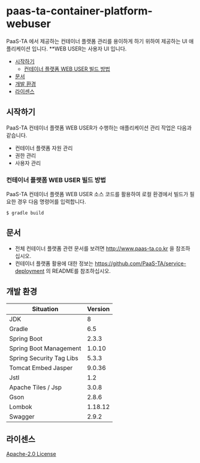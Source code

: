 # paas-ta-container-platform-webuser

PaaS-TA 에서 제공하는 컨테이너 플랫폼 관리를 용이하게 하기 위하여 제공하는 UI 애플리케이션 입니다. 
**WEB USER는 사용자 UI 입니다.

- [시작하기](#시작하기)
  - [컨테이너 플랫폼 WEB USER 빌드 방법](#컨테이너-플랫폼-WEB-USER-빌드-방법)
- [문서](#문서)
- [개발 환경](#개발-환경)
- [라이센스](#라이센스)

## 시작하기
PaaS-TA 컨테이너 플랫폼 WEB USER가 수행하는 애플리케이션 관리 작업은 다음과 같습니다.

- 컨테이너 플랫폼 자원 관리
- 권한 관리
- 사용자 관리

### 컨테이너 플랫폼 WEB USER 빌드 방법
PaaS-TA 컨테이너 플랫폼 WEB USER 소스 코드를 활용하여 로컬 환경에서 빌드가 필요한 경우 다음 명령어를 입력합니다.
```
$ gradle build
```


## 문서
- 전체 컨테이너 플랫폼 관련 문서를 보려면 http://www.paas-ta.co.kr 을 참조하십시오.
- 컨테이너 플랫폼 활용에 대한 정보는 https://github.com/PaaS-TA/service-deployment 의 README를 참조하십시오.


## 개발 환경

| Situation                      | Version |
| ------------------------------ | ------- |
| JDK                            | 8       |
| Gradle                         | 6.5     |
| Spring Boot                    | 2.3.3   |
| Spring Boot Management         | 1.0.10  |
| Spring Security Tag Libs       | 5.3.3   |
| Tomcat Embed Jasper            | 9.0.36  |
| Jstl                           | 1.2     |
| Apache Tiles / Jsp             | 3.0.8   |
| Gson                           | 2.8.6   |
| Lombok                         | 1.18.12 |
| Swagger	                       | 2.9.2   |


## 라이센스

[Apache-2.0 License](http://www.apache.org/licenses/LICENSE-2.0)
